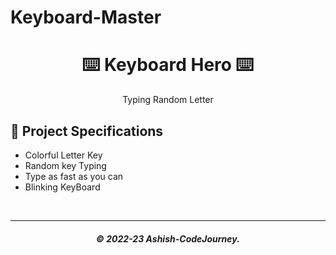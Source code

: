 # Keyboard-Master
<h1 align="center"> ⌨️ Keyboard Hero ⌨️</h1>

<p align="center"> Typing Random Letter</p>

## 📝 Project Specifications

- Colorful Letter Key
- Random key Typing
- Type as fast as you can
- Blinking KeyBoard

</br>

---

<h5 align='center'>© 2022-23 Ashish-CodeJourney.</h5>
